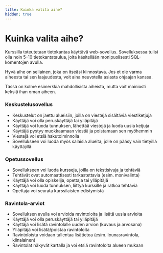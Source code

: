 ```yaml
---
title: Kuinka valita aihe?
hidden: true
---
```


# Kuinka valita aihe?

Kurssilla toteutetaan tietokantaa käyttävä web-sovellus. Sovelluksessa tulisi olla noin 5–10 tietokantataulua, joita käsitellään monipuolisesti SQL-komentojen avulla.

Hyvä aihe on sellainen, joka on itseäsi kiinnostava. Jos et ole varma aiheesta tai sen laajuudesta, voit aina neuvotella asiasta ohjaajan kanssa.

Tässä on kolme esimerkkiä mahdollisista aiheista, mutta voit mainiosti keksiä ihan oman aiheen.

### Keskustelusovellus

* Keskustelut on jaettu alueisiin, joilla on viestejä sisältäviä viestiketjuja
* Käyttäjä voi olla peruskäyttäjä tai ylläpitäjä
* Käyttäjä voi luoda tunnuksen, lähettää viestejä ja luoda uusia ketjuja
* Käyttäjä pystyy muokkaamaan viestiä ja poistamaan sen myöhemmin
* Viestejä voi etsiä hakutoiminnolla
* Sovellukseen voi luoda myös salaisia alueita, jolle on pääsy vain tietyillä käyttäjillä

### Opetussovellus

* Sovellukseen voi luoda kursseja, joilla on tekstisivuja ja tehtäviä
* Tehtävät ovat automaattisesti tarkastettavia (esim. monivalinta)
* Käyttäjä voi olla opiskelija, opettaja tai ylläpitäjä
* Käyttäjä voi luoda tunnuksen, liittyä kurssille ja ratkoa tehtäviä
* Opettaja voi seurata kurssilaisten edistymistä

### Ravintola-arviot

* Sovelluksen avulla voi arvioida ravintoloita ja lisätä uusia arvioita
* Käyttäjä voi olla peruskäyttäjä tai ylläpitäjä
* Käyttäjä voi lisätä ravintolalle uuden arvion (kuvaus ja arvosana)
* Ylläpitäjä voi lisätä/poistaa ravintoloita
* Ravintoloista voidaan tallentaa lisätietoa (esim. lounasravintola, kiinalainen)
* Ravintolat näkyvät kartalla ja voi etsiä ravintoloita alueen mukaan
